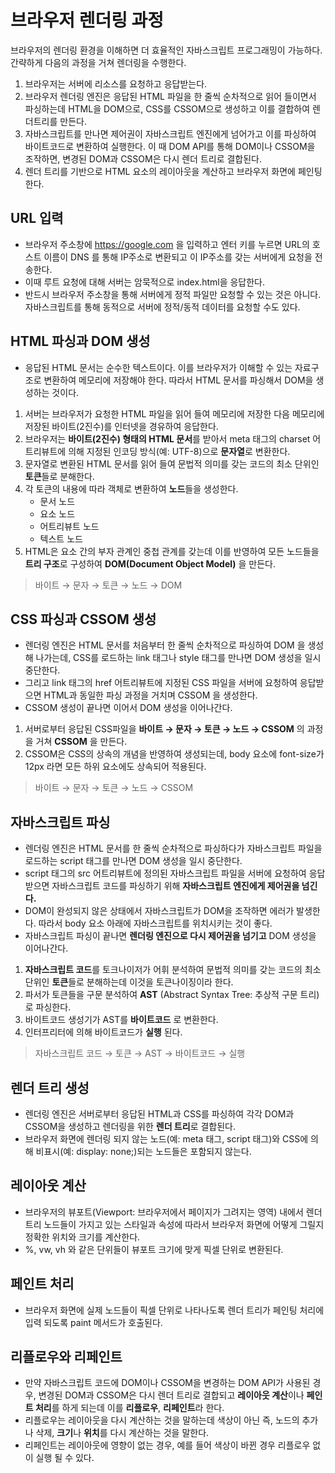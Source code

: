 # 브라우저 렌더링 과정
브라우저의 렌더링 환경을 이해하면 더 효율적인 자바스크립트 프로그래밍이 가능하다. 간략하게 다음의 과정을 거쳐 렌더링을 수행한다.

1. 브라우저는 서버에 리소스를 요청하고 응답받는다.
2. 브라우저 렌더링 엔진은 응답된 HTML 파일을 한 줄씩 순차적으로 읽어 들이면서 파싱하는데 HTML을 DOM으로, CSS를 CSSOM으로 생성하고 이를 결합하여 렌더트리를 만든다.
3. 자바스크립트를 만나면 제어권이 자바스크립트 엔진에게 넘어가고 이를 파싱하여 바이트코드로 변환하여 실행한다. 이 때 DOM API를 통해 DOM이나 CSSOM을 조작하면, 변경된 DOM과 CSSOM은 다시 렌더 트리로 결합된다.
4. 렌더 트리를 기반으로 HTML 요소의 레이아웃을 계산하고 브라우저 화면에 페인팅한다.

## URL 입력
 - 브라우저 주소창에 https://google.com 을 입력하고 엔터 키를 누르면 URL의 호스트 이름이 DNS 를 통해 IP주소로 변환되고 이 IP주소를 갖는 서버에게 요청을 전송한다.
 - 이때 루트 요청에 대해 서버는 암묵적으로 index.html을 응답한다.
 - 반드시 브라우저 주소창을 통해 서버에게 정적 파일만 요청할 수 있는 것은 아니다. 자바스크립트를 통해 동적으로 서버에 정적/동적 데이터를 요청할 수도 있다.

## HTML 파싱과 DOM 생성
- 응답된 HTML 문서는 순수한 텍스트이다. 이를 브라우저가 이해할 수 있는 자료구조로 변환하여 메모리에 저장해야 한다. 따라서 HTML 문서를 파싱해서 DOM을 생성하는 것이다.

1. 서버는 브라우저가 요청한 HTML 파일을 읽어 들여 메모리에 저장한 다음 메모리에 저장된 바이트(2진수)를 인터넷을 경유하여 응답한다.
2. 브라우저는 **바이트(2진수) 형태의 HTML 문서**를 받아서 meta 태그의 charset 어트리뷰트에 의해 지정된 인코딩 방식(예: UTF-8)으로 **문자열**로 변환한다.
3. 문자열로 변환된 HTML 문서를 읽어 들여 문법적 의미를 갖는 코드의 최소 단위인 **토큰**들로 분해한다.
4. 각 토큰의 내용에 따라 객체로 변환하여 **노드**들을 생성한다.
   - 문서 노드
   - 요소 노드
   - 어트리뷰트 노드
   - 텍스트 노드
5. HTML은 요소 간의 부자 관계인 중첩 관계를 갖는데 이를 반영하여 모든 노드들을 **트리 구조**로 구성하여 **DOM(Document Object Model)** 을 만든다.

> 바이트 → 문자 → 토큰 → 노드 → DOM

## CSS 파싱과 CSSOM 생성
- 렌더링 엔진은 HTML 문서를 처음부터 한 줄씩 순차적으로 파싱하여 DOM 을 생성해 나가는데, CSS를 로드하는 link 태그나 style 태그를 만나면 DOM 생성을 일시 중단한다.
- 그리고 link 태그의 href 어트리뷰트에 지정된 CSS 파일을 서버에 요청하여 응답받으면 HTML과 동일한 파싱 과정을 거치며 CSSOM 을 생성한다.
- CSSOM 생성이 끝나면 이어서 DOM 생성을 이어나간다.

1. 서버로부터 응답된 CSS파일을 **바이트 → 문자 → 토큰 → 노드 → CSSOM** 의 과정을 거쳐 **CSSOM** 을 만든다.
2. CSSOM은 CSS의 상속의 개념을 반영하여 생성되는데, body 요소에 font-size가 12px 라면 모든 하위 요소에도 상속되어 적용된다.

> 바이트 → 문자 → 토큰 → 노드 → CSSOM

## 자바스크립트 파싱
- 렌더링 엔진은 HTML 문서를 한 줄씩 순차적으로 파싱하다가 자바스크립트 파일을 로드하는 script 태그를 만나면 DOM 생성을 일시 중단한다.
- script 태그의 src 어트리뷰트에 정의된 자바스크립트 파일을 서버에 요청하여 응답 받으면 자바스크립트 코드를 파싱하기 위해 **자바스크립트 엔진에게 제어권을 넘긴다.**
- DOM이 완성되지 않은 상태에서 자바스크립트가 DOM을 조작하면 에러가 발생한다. 따라서 body 요소 아래에 자바스크립트를 위치시키는 것이 좋다.
- 자바스크립트 파싱이 끝나면 **렌더링 엔진으로 다시 제어권을 넘기고** DOM 생성을 이어나간다.

1. **자바스크립트 코드**를 토크나이저가 어휘 분석하여 문법적 의미를 갖는 코드의 최소 단위인 **토큰**들로 분해하는데 이것을 토큰나이징이라 한다.
2. 파서가 토큰들을 구문 분석하여 **AST** (Abstract Syntax Tree: 추상적 구문 트리)로 파싱한다.
3. 바이트코드 생성기가 AST를 **바이트코드** 로 변환한다.
4. 인터프리터에 의해 바이트코드가 **실행** 된다.

> 자바스크립트 코드 → 토큰 → AST → 바이트코드 → 실행
   
## 렌더 트리 생성
- 렌더링 엔진은 서버로부터 응답된 HTML과 CSS를 파싱하여 각각 DOM과 CSSOM을 생성하고 렌더링을 위한 **렌더 트리**로 결합된다.
- 브라우저 화면에 렌더링 되지 않는 노드(예: meta 태그, script 태그)와 CSS에 의해 비표시(예: display: none;)되는 노드들은 포함되지 않는다.

## 레이아웃 계산
- 브라우저의 뷰포트(Viewport: 브라우저에서 페이지가 그려지는 영역) 내에서 렌더트리 노드들이 가지고 있는 스타일과 속성에 따라서 브라우저 화면에 어떻게 그릴지 정확한 위치와 크기를 계산한다.
- %, vw, vh 와 같은 단위들이 뷰포트 크기에 맞게 픽셀 단위로 변환된다.

## 페인트 처리
- 브라우저 화면에 실제 노드들이 픽셀 단위로 나타나도록 렌더 트리가 페인팅 처리에 입력 되도록 paint 메서드가 호출된다.

## 리플로우와 리페인트
- 만약 자바스크립트 코드에 DOM이나 CSSOM을 변경하는 DOM API가 사용된 경우, 변경된 DOM과 CSSOM은 다시 렌더 트리로 결합되고 **레이아웃 계산**이나 **페인트 처리**를 하게 되는데 이를 **리플로우**, **리페인트**라 한다.
- 리플로우는 레이아웃을 다시 계산하는 것을 말하는데 색상이 아닌 즉, 노드의 추가나 삭제, **크기**나 **위치**를 다시 계산하는 것을 말한다.
- 리페인트는 레이아웃에 영향이 없는 경우, 예를 들어 색상이 바뀐 경우 리플로우 없이 실행 될 수 있다.


